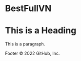 # BestFullVN
<!DOCTYPE html>
<html lang="vi_VN">
<heat>
<title></title>
</heat>
<body>

<h1>This is a Heading</h1>
<p>This is a paragraph.</p>

</body>
</html>
Footer
© 2022 GitHub, Inc.
